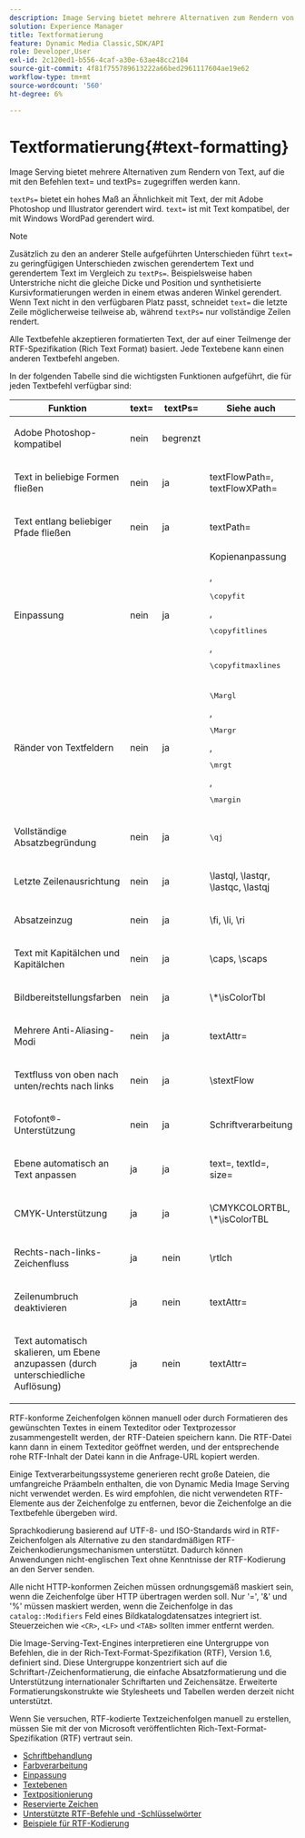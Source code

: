 ```yaml
---
description: Image Serving bietet mehrere Alternativen zum Rendern von Text, auf die mit den Befehlen text= und textPs= zugegriffen werden kann.
solution: Experience Manager
title: Textformatierung
feature: Dynamic Media Classic,SDK/API
role: Developer,User
exl-id: 2c120ed1-b556-4caf-a30e-63ae48cc2104
source-git-commit: 4f81f755789613222a66bed2961117604ae19e62
workflow-type: tm+mt
source-wordcount: '560'
ht-degree: 6%

---
```


# Textformatierung{#text-formatting}

Image Serving bietet mehrere Alternativen zum Rendern von Text, auf die mit den Befehlen text= und textPs= zugegriffen werden kann.

`textPs=` bietet ein hohes Maß an Ähnlichkeit mit Text, der mit Adobe Photoshop und Illustrator gerendert wird. `text=` ist mit Text kompatibel, der mit Windows WordPad gerendert wird.

>[!NOTE]
>
>Zusätzlich zu den an anderer Stelle aufgeführten Unterschieden führt `text=` zu geringfügigen Unterschieden zwischen gerendertem Text und gerendertem Text im Vergleich zu `textPs=`. Beispielsweise haben Unterstriche nicht die gleiche Dicke und Position und synthetisierte Kursivformatierungen werden in einem etwas anderen Winkel gerendert. Wenn Text nicht in den verfügbaren Platz passt, schneidet `text=` die letzte Zeile möglicherweise teilweise ab, während `textPs=` nur vollständige Zeilen rendert.

Alle Textbefehle akzeptieren formatierten Text, der auf einer Teilmenge der RTF-Spezifikation (Rich Text Format) basiert. Jede Textebene kann einen anderen Textbefehl angeben.

In der folgenden Tabelle sind die wichtigsten Funktionen aufgeführt, die für jeden Textbefehl verfügbar sind:

<table id="table_9C41CBDA94C24805B538E5049B0137C6"> 
 <thead> 
  <tr> 
   <th class="entry"> <b> Funktion</b> </th> 
   <th class="entry"> <b> text=</b> </th> 
   <th class="entry"> <b> textPs=</b> </th> 
   <th class="entry"> <b> Siehe auch</b> </th> 
  </tr> 
 </thead>
 <tbody> 
  <tr> 
   <td> <p> Adobe Photoshop-kompatibel </p> </td> 
   <td> <p> nein </p> </td> 
   <td> <p> begrenzt </p> </td> 
   <td> <p> </p> </td> 
  </tr> 
  <tr> 
   <td> <p>Text in beliebige Formen fließen </p> </td> 
   <td> <p>nein </p> </td> 
   <td> <p>ja </p> </td> 
   <td> <p>textFlowPath=, textFlowXPath= </p> </td> 
  </tr> 
  <tr> 
   <td> <p>Text entlang beliebiger Pfade fließen </p> </td> 
   <td> <p>nein </p> </td> 
   <td> <p>ja </p> </td> 
   <td> <p>textPath= </p> </td> 
  </tr> 
  <tr> 
   <td> <p>Einpassung </p> </td> 
   <td> <p>nein </p> </td> 
   <td> <p>ja </p> </td> 
   <td> Kopienanpassung <p>, <pre>\copyfit</pre>, <pre>\copyfitlines</pre>, <pre>\copyfitmaxlines</pre> </p> </td> 
  </tr> 
  <tr> 
   <td> <p>Ränder von Textfeldern </p> </td> 
   <td> <p>nein </p> </td> 
   <td> <p>ja </p> </td> 
   <td> <p><pre>\Margl</pre>, <pre>\Margr</pre>, <pre>\mrgt</pre>, <pre>\margin</pre> </p> </td> 
  </tr> 
  <tr> 
   <td> <p>Vollständige Absatzbegründung </p> </td> 
   <td> <p>nein </p> </td> 
   <td> <p>ja </p> </td> 
   <td> <p><pre>\qj</pre> </p> </td> 
  </tr> 
  <tr> 
   <td> <p>Letzte Zeilenausrichtung </p> </td> 
   <td> <p>nein </p> </td> 
   <td> <p>ja </p> </td> 
   <td> <p>\lastql, \lastqr, \lastqc, \lastqj </p> </td> 
  </tr> 
  <tr> 
   <td> <p>Absatzeinzug </p> </td> 
   <td> <p>nein </p> </td> 
   <td> <p>ja </p> </td> 
   <td> <p>\fi, \li, \ri </p> </td> 
  </tr> 
  <tr> 
   <td> <p>Text mit Kapitälchen und Kapitälchen </p> </td> 
   <td> <p>nein </p> </td> 
   <td> <p>ja </p> </td> 
   <td> <p>\caps, \scaps </p> </td> 
  </tr> 
  <tr> 
   <td> <p>Bildbereitstellungsfarben </p> </td> 
   <td> <p>nein </p> </td> 
   <td> <p>ja </p> </td> 
   <td> <p>\*\isColorTbl </p> </td> 
  </tr> 
  <tr> 
   <td> <p>Mehrere Anti-Aliasing-Modi </p> </td> 
   <td> <p>nein </p> </td> 
   <td> <p>ja </p> </td> 
   <td> <p>textAttr= </p> </td> 
  </tr> 
  <tr> 
   <td> <p>Textfluss von oben nach unten/rechts nach links </p> </td> 
   <td> <p>nein </p> </td> 
   <td> <p>ja </p> </td> 
   <td> <p>\stextFlow </p> </td> 
  </tr> 
  <tr> 
   <td> <p>Fotofont®-Unterstützung </p> </td> 
   <td> <p>nein </p> </td> 
   <td> <p>ja </p> </td> 
   <td> Schriftverarbeitung </td> 
  </tr> 
  <tr> 
   <td> <p>Ebene automatisch an Text anpassen </p> </td> 
   <td> <p>ja </p> </td> 
   <td> <p>ja </p> </td> 
   <td> <p>text=, textId=, size= </p> </td> 
  </tr> 
  <tr> 
   <td> <p>CMYK-Unterstützung </p> </td> 
   <td> <p>ja </p> </td> 
   <td> <p>ja </p> </td> 
   <td> <p>\CMYKCOLORTBL, \*\isColorTBL </p> </td> 
  </tr> 
  <tr> 
   <td> <p>Rechts-nach-links-Zeichenfluss </p> </td> 
   <td> <p>ja </p> </td> 
   <td> <p>nein </p> </td> 
   <td> <p>\rtlch </p> </td> 
  </tr> 
  <tr> 
   <td> <p>Zeilenumbruch deaktivieren </p> </td> 
   <td> <p>ja </p> </td> 
   <td> <p>nein </p> </td> 
   <td> <p>textAttr= </p> </td> 
  </tr> 
  <tr> 
   <td> <p>Text automatisch skalieren, um Ebene anzupassen (durch unterschiedliche Auflösung) </p> </td> 
   <td> <p>ja </p> </td> 
   <td> <p>nein </p> </td> 
   <td> <p>textAttr= </p> </td> 
  </tr> 
 </tbody> 
</table>

RTF-konforme Zeichenfolgen können manuell oder durch Formatieren des gewünschten Textes in einem Texteditor oder Textprozessor zusammengestellt werden, der RTF-Dateien speichern kann. Die RTF-Datei kann dann in einem Texteditor geöffnet werden, und der entsprechende rohe RTF-Inhalt der Datei kann in die Anfrage-URL kopiert werden.

Einige Textverarbeitungssysteme generieren recht große Dateien, die umfangreiche Präambeln enthalten, die von Dynamic Media Image Serving nicht verwendet werden. Es wird empfohlen, die nicht verwendeten RTF-Elemente aus der Zeichenfolge zu entfernen, bevor die Zeichenfolge an die Textbefehle übergeben wird.

Sprachkodierung basierend auf UTF-8- und ISO-Standards wird in RTF-Zeichenfolgen als Alternative zu den standardmäßigen RTF-Zeichenkodierungsmechanismen unterstützt. Dadurch können Anwendungen nicht-englischen Text ohne Kenntnisse der RTF-Kodierung an den Server senden.

Alle nicht HTTP-konformen Zeichen müssen ordnungsgemäß maskiert sein, wenn die Zeichenfolge über HTTP übertragen werden soll. Nur &#39;=&#39;, &#39;&amp;&#39; und &#39;%&#39; müssen maskiert werden, wenn die Zeichenfolge in das `catalog::Modifiers` Feld eines Bildkatalogdatensatzes integriert ist. Steuerzeichen wie `<CR>`, `<LF>` und `<TAB>` sollten immer entfernt werden.

Die Image-Serving-Text-Engines interpretieren eine Untergruppe von Befehlen, die in der Rich-Text-Format-Spezifikation (RTF), Version 1.6, definiert sind. Diese Untergruppe konzentriert sich auf die Schriftart-/Zeichenformatierung, die einfache Absatzformatierung und die Unterstützung internationaler Schriftarten und Zeichensätze. Erweiterte Formatierungskonstrukte wie Stylesheets und Tabellen werden derzeit nicht unterstützt.

Wenn Sie versuchen, RTF-kodierte Textzeichenfolgen manuell zu erstellen, müssen Sie mit der von Microsoft veröffentlichten Rich-Text-Format-Spezifikation (RTF) vertraut sein.

* [Schriftbehandlung](r-font-handling.md)
* [Farbverarbeitung](r-color-handling.md)
* [Einpassung](r-copy-fitting.md)
* [Textebenen](r-text-layers.md)
* [Textpositionierung](r-text-positioning.md)
* [Reservierte Zeichen](r-reserved-characters.md)
* [Unterstützte RTF-Befehle und -Schlüsselwörter](c-supported-rtf-commands-and-keywords/c-supported-rtf-commands-and-keywords.md)
* [Beispiele für RTF-Kodierung](r-rtf-encoding-examples.md)
